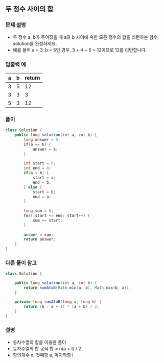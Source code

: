 ## 두 정수 사이의 합 ##

### 문제 설명 ###
- 두 정수 a, b가 주어졌을 때 a와 b 사이에 속한 모든 정수의 합을 리턴하는 함수, solution을 완성하세요.
- 예를 들어 a = 3, b = 5인 경우, 3 + 4 + 5 = 12이므로 12를 리턴합니다.

### 입출력 예 ###
a |	b	| return
---- | ---- | ---- 
3	| 5	| 12
3	| 3	| 3
5	| 3	| 12



### 풀이 ###
````java
class Solution {
    public long solution(int a, int b) {
        long answer = 0;
		if(a == b) {
			answer = a;
		} 
		
		int start = 0;
		int end = 0;
		if(a < b) {
			start = a;
			end = b;
		} else {
			start = b;
			end = a;
		}
		
		long sum = 0;
		for(;start <= end; start++) {
			sum += start;
		}
		
		answer = sum;
        return answer;
    }
}
````


### 다른 풀이 참고 ###
````java
class Solution {

    public long solution(int a, int b) {
        return sumAtoB(Math.min(a, b), Math.max(b, a));
    }

    private long sumAtoB(long a, long b) {
        return (b - a + 1) * (a + b) / 2;
    }
}
````

### 설명 ###
- 등차수열의 합을 이용한 풀이
- 등차수열의 합 공식 합 = n(a + l) / 2 
- 항의개수 n, 첫째항 a, 마지막항 l

